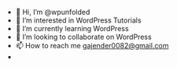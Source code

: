 - 👋 Hi, I’m @wpunfolded
- 👀 I’m interested in WordPress Tutorials
- 🌱 I’m currently learning WordPress
- 💞️ I’m looking to collaborate on WordPress
- 📫 How to reach me gajender0082@gmail.com
- 

<!---
wpunfolded/wpunfolded is a ✨ special ✨ repository because its `README.md` (this file) appears on your GitHub profile.
You can click the Preview link to take a look at your changes.
--->
